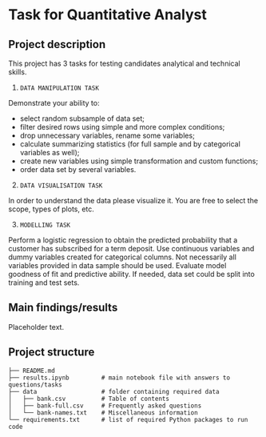 # Task for Quantitative Analyst

## Project description

This project has 3 tasks for testing candidates analytical and technical skills.

1) `DATA MANIPULATION TASK`

Demonstrate your ability to:
- select random subsample of data set;
- filter desired rows using simple and more complex conditions;
- drop unnecessary variables, rename some variables;
- calculate summarizing statistics (for full sample and by categorical variables as well);
- create new variables using simple transformation and custom functions;
- order data set by several variables.

2) `DATA VISUALISATION TASK`

In order to understand the data please visualize it. You are free to select the scope, types of plots, etc.

3) `MODELLING TASK`

Perform a logistic regression to obtain the predicted probability that a customer has subscribed for a term deposit.
Use continuous variables and dummy variables created for categorical columns. Not necessarily all variables provided in data sample should be used.
Evaluate model goodness of fit and predictive ability. If needed, data set could be split into training and test sets.

## Main findings/results

Placeholder text.

## Project structure


    ├── README.md
    ├── results.ipynb         # main notebook file with answers to questions/tasks
    ├── data                  # folder containing required data
    │   ├── bank.csv          # Table of contents
    │   ├── bank-full.csv     # Frequently asked questions
    │   └── bank-names.txt    # Miscellaneous information
    └── requirements.txt      # list of required Python packages to run code